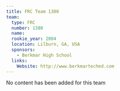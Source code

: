 ```yaml
---
title: FRC Team 1380
team:
  type: FRC
  number: 1380
  name: 
  rookie_year: 2004
  location: Lilburn, GA, USA
  sponsors:
    - Berkmar High School
  links:
    Website: http://www.berkmarteched.com
---
```

No content has been added for this team